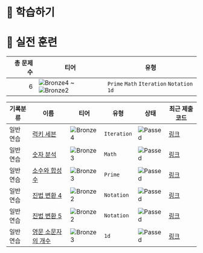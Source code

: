 # 📖 학습하기

# 🥇 실전 훈련
|총 문제 수|티어|유형|
|---:|---|---|
|6|![Bronze4][b4] ~ ![Bronze2][b2]|`Prime` `Math` `Iteration` `Notation` `1d`|

|기록분류|이름|티어|유형|상태|최근 제출 코드|
|---|---|---|---|---|---|
|일반 연습|[럭키 세븐](https://www.codetree.ai/training-field/search/problems/lucky-seven)|![Bronze4][b4]|`Iteration`|![Passed][passed]|[링크](https://github.com/Devwon-1999/codetree-TILs/blob/main/240103/%EB%9F%AD%ED%82%A4%20%EC%84%B8%EB%B8%90/lucky-seven.py)|
|일반 연습|[숫자 분석](https://www.codetree.ai/training-field/search/problems/number-analysis)|![Bronze3][b3]|`Math`|![Passed][passed]|[링크](https://github.com/Devwon-1999/codetree-TILs/blob/main/240103/%EC%88%AB%EC%9E%90%20%EB%B6%84%EC%84%9D/number-analysis.py)|
|일반 연습|[소수와 합성수](https://www.codetree.ai/training-field/search/problems/prime-composition)|![Bronze3][b3]|`Prime`|![Passed][passed]|[링크](https://github.com/Devwon-1999/codetree-TILs/blob/main/240103/%EC%86%8C%EC%88%98%EC%99%80%20%ED%95%A9%EC%84%B1%EC%88%98/prime-composition.py)|
|일반 연습|[진법 변환 4](https://www.codetree.ai/training-field/search/problems/base-conversion-4)|![Bronze2][b2]|`Notation`|![Passed][passed]|[링크](https://github.com/Devwon-1999/codetree-TILs/blob/main/240103/%EC%A7%84%EB%B2%95%20%EB%B3%80%ED%99%98%204/base-conversion-4.py)|
|일반 연습|[진법 변환 5](https://www.codetree.ai/training-field/search/problems/base-conversion-5)|![Bronze2][b2]|`Notation`|![Passed][passed]|[링크](https://github.com/Devwon-1999/codetree-TILs/blob/main/240103/%EC%A7%84%EB%B2%95%20%EB%B3%80%ED%99%98%205/base-conversion-5.py)|
|일반 연습|[영문 소문자의 개수](https://www.codetree.ai/training-field/search/problems/number-of-lowercase-letters)|![Bronze3][b3]|`1d`|![Passed][passed]|[링크](https://github.com/Devwon-1999/codetree-TILs/blob/main/240103/%EC%98%81%EB%AC%B8%20%EC%86%8C%EB%AC%B8%EC%9E%90%EC%9D%98%20%EA%B0%9C%EC%88%98/number-of-lowercase-letters.py)|










[b5]: https://img.shields.io/badge/Bronze_5-%235D3E31.svg
[b4]: https://img.shields.io/badge/Bronze_4-%235D3E31.svg
[b3]: https://img.shields.io/badge/Bronze_3-%235D3E31.svg
[b2]: https://img.shields.io/badge/Bronze_2-%235D3E31.svg
[b1]: https://img.shields.io/badge/Bronze_1-%235D3E31.svg
[s5]: https://img.shields.io/badge/Silver_5-%23394960.svg
[s4]: https://img.shields.io/badge/Silver_4-%23394960.svg
[s3]: https://img.shields.io/badge/Silver_3-%23394960.svg
[s2]: https://img.shields.io/badge/Silver_2-%23394960.svg
[s1]: https://img.shields.io/badge/Silver_1-%23394960.svg
[g5]: https://img.shields.io/badge/Gold_5-%23FFC433.svg
[g4]: https://img.shields.io/badge/Gold_4-%23FFC433.svg
[g3]: https://img.shields.io/badge/Gold_3-%23FFC433.svg
[g2]: https://img.shields.io/badge/Gold_2-%23FFC433.svg
[g1]: https://img.shields.io/badge/Gold_1-%23FFC433.svg
[p5]: https://img.shields.io/badge/Platinum_5-%2376DDD8.svg
[p4]: https://img.shields.io/badge/Platinum_4-%2376DDD8.svg
[p3]: https://img.shields.io/badge/Platinum_3-%2376DDD8.svg
[p2]: https://img.shields.io/badge/Platinum_2-%2376DDD8.svg
[p1]: https://img.shields.io/badge/Platinum_1-%2376DDD8.svg
[passed]: https://img.shields.io/badge/Passed-%23009D27.svg
[failed]: https://img.shields.io/badge/Failed-%23D24D57.svg
[easy]: https://img.shields.io/badge/쉬움-%235cb85c.svg?for-the-badge
[medium]: https://img.shields.io/badge/보통-%23FFC433.svg?for-the-badge
[hard]: https://img.shields.io/badge/어려움-%23D24D57.svg?for-the-badge